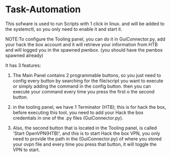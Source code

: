 # Task-Automation
This sofware is used to run Scripts with 1 click in linux. and will be added to the systemctl, so you only need to enable it and start it.


NOTE:To configure the Tooling panel, you can do it in GuiConnector.py, add your hack the box account and it will retrieve your information from HTB and will logged you in the spawned pwnbox. (you should have the pwnbox spawned already)

It has 3 features:

1. The Main Panel contains 2 programmable buttons, so you just need to config every button by searching for the file/script you want to execute or simply adding the command in the config button. then you can execute your command every time you press the first o the second button.

2. in the tooling panel, we have 1 Terminator (HTB); this is for hack the box, before executing this tool, you need to add your Hack the box credentials in one of the .py files (GuiConnector.py).

3. Also, the second button that is located in the Tooling panel, is called 'Start OpenVPN(HTB)', and this is to start Hack the box VPN, you only need to provide the path in the (GuiConnector.py) of where you stored your ovpn file and every time you press that button, it will toggle the VPN to start.
